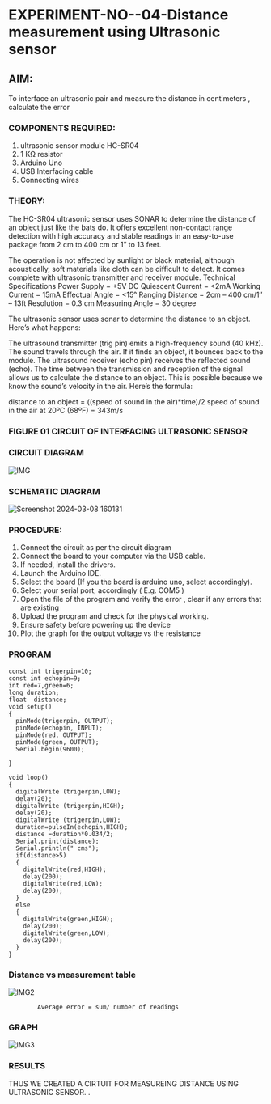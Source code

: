 # EXPERIMENT-NO--04-Distance measurement using Ultrasonic sensor

## AIM: 
To interface an ultrasonic pair and measure the distance in centimeters , calculate the error
 
### COMPONENTS REQUIRED:
1.	ultrasonic sensor module HC-SR04
2.	1 KΩ resistor 
3.	Arduino Uno 
4.	USB Interfacing cable 
5.	Connecting wires 


### THEORY: 
The HC-SR04 ultrasonic sensor uses SONAR to determine the distance of an object just like the bats do. It offers excellent non-contact range detection with high accuracy and stable readings in an easy-to-use package from 2 cm to 400 cm or 1” to 13 feet.

The operation is not affected by sunlight or black material, although acoustically, soft materials like cloth can be difficult to detect. It comes complete with ultrasonic transmitter and receiver module.
Technical Specifications
Power Supply − +5V DC
Quiescent Current − <2mA
Working Current − 15mA
Effectual Angle − <15°
Ranging Distance − 2cm – 400 cm/1″ – 13ft
Resolution − 0.3 cm
Measuring Angle − 30 degree

The ultrasonic sensor uses sonar to determine the distance to an object. Here’s what happens:

The ultrasound transmitter (trig pin) emits a high-frequency sound (40 kHz).
The sound travels through the air. If it finds an object, it bounces back to the module.
The ultrasound receiver (echo pin) receives the reflected sound (echo).
The time between the transmission and reception of the signal allows us to calculate the distance to an object. This is possible because we know the sound’s velocity in the air. Here’s the formula:

distance to an object = ((speed of sound in the air)*time)/2
speed of sound in the air at 20ºC (68ºF) = 343m/s

### FIGURE 01 CIRCUIT OF INTERFACING ULTRASONIC SENSOR 
### CIRCUIT DIAGRAM
![IMG](https://github.com/chandru0006r/Experiment--04-Interfacing-digital-output-with-arduino-ultrasonic-sensor/assets/99141707/d65d4ea3-7ae6-4f77-ae2b-2caaf3e32c2a)

### SCHEMATIC DIAGRAM
![Screenshot 2024-03-08 160131](https://github.com/chandru0006r/Experiment--04-Interfacing-digital-output-with-arduino-ultrasonic-sensor/assets/99141707/f467eaa5-056d-413e-bc0c-84c0a9fed5c2)


### PROCEDURE:
1.	Connect the circuit as per the circuit diagram 
2.	Connect the board to your computer via the USB cable.
3.	If needed, install the drivers.
4.	Launch the Arduino IDE.
5.	Select the board (If you the board is arduino uno, select accordingly).
6.	Select your serial port, accordingly ( E.g. COM5 )
7.	Open the file of the program  and verify the error , clear if any errors that are existing 
8.	Upload the program and check for the physical working. 
9.	Ensure safety before powering up the device 
10.	Plot the graph for the output voltage vs the resistance 


### PROGRAM 
~~~
const int trigerpin=10;
const int echopin=9;
int red=7,green=6;
long duration;
float  distance;
void setup()
{
  pinMode(trigerpin, OUTPUT);
  pinMode(echopin, INPUT);
  pinMode(red, OUTPUT);
  pinMode(green, OUTPUT);
  Serial.begin(9600);

}

void loop()
{
  digitalWrite (trigerpin,LOW);
  delay(20);
  digitalWrite (trigerpin,HIGH);
  delay(20);
  digitalWrite (trigerpin,LOW);
  duration=pulseIn(echopin,HIGH);
  distance =duration*0.034/2;
  Serial.print(distance);
  Serial.println(" cms");
  if(distance>5)
  {
    digitalWrite(red,HIGH);
    delay(200);
    digitalWrite(red,LOW);
    delay(200);
  }
  else
  {
    digitalWrite(green,HIGH);
    delay(200);
    digitalWrite(green,LOW);
    delay(200);
  }
}
~~~



### Distance vs measurement table 

![IMG2](https://github.com/chandru0006r/Experiment--04-Interfacing-digital-output-with-arduino-ultrasonic-sensor/assets/99141707/58490420-8bbc-43d9-88fc-af15d538c2dd)

			
			
			
			
			Average error = sum/ number of readings 
 

### GRAPH
![IMG3](https://github.com/chandru0006r/Experiment--04-Interfacing-digital-output-with-arduino-ultrasonic-sensor/assets/99141707/c2edf948-24cb-45c3-adaf-bef31fe2c43b)






### RESULTS

THUS WE CREATED A CIRTUIT FOR  MEASUREING DISTANCE USING ULTRASONIC SENSOR.
.
 
